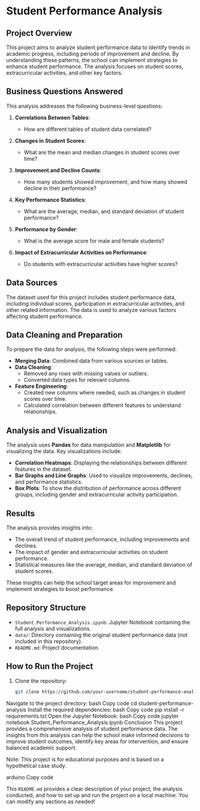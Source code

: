 # Student Performance Analysis

## Project Overview

This project aims to analyze student performance data to identify trends in academic progress, including periods of improvement and decline. By understanding these patterns, the school can implement strategies to enhance student performance. The analysis focuses on student scores, extracurricular activities, and other key factors.

## Business Questions Answered

This analysis addresses the following business-level questions:

1. **Correlations Between Tables**:
   - How are different tables of student data correlated?

2. **Changes in Student Scores**:
   - What are the mean and median changes in student scores over time?

3. **Improvement and Decline Counts**:
   - How many students showed improvement, and how many showed decline in their performance?

4. **Key Performance Statistics**:
   - What are the average, median, and standard deviation of student performance?

5. **Performance by Gender**:
   - What is the average score for male and female students?

6. **Impact of Extracurricular Activities on Performance**:
   - Do students with extracurricular activities have higher scores?

## Data Sources

The dataset used for this project includes student performance data, including individual scores, participation in extracurricular activities, and other related information. The data is used to analyze various factors affecting student performance.

## Data Cleaning and Preparation

To prepare the data for analysis, the following steps were performed:

- **Merging Data**: Combined data from various sources or tables.
- **Data Cleaning**:
  - Removed any rows with missing values or outliers.
  - Converted data types for relevant columns.
- **Feature Engineering**:
  - Created new columns where needed, such as changes in student scores over time.
  - Calculated correlation between different features to understand relationships.

## Analysis and Visualization

The analysis uses **Pandas** for data manipulation and **Matplotlib** for visualizing the data. Key visualizations include:

- **Correlation Heatmaps**: Displaying the relationships between different features in the dataset.
- **Bar Graphs and Line Graphs**: Used to visualize improvements, declines, and performance statistics.
- **Box Plots**: To show the distribution of performance across different groups, including gender and extracurricular activity participation.

## Results

The analysis provides insights into:
- The overall trend of student performance, including improvements and declines.
- The impact of gender and extracurricular activities on student performance.
- Statistical measures like the average, median, and standard deviation of student scores.

These insights can help the school target areas for improvement and implement strategies to boost performance.

## Repository Structure

- `Student_Performance_Analysis.ipynb`: Jupyter Notebook containing the full analysis and visualizations.
- `data/`: Directory containing the original student performance data (not included in this repository).
- `README.md`: Project documentation.

## How to Run the Project

1. Clone the repository:
   ```bash
   git clone https://github.com/your-username/student-performance-analysis.git
Navigate to the project directory:
bash
Copy code
cd student-performance-analysis
Install the required dependencies:
bash
Copy code
pip install -r requirements.txt
Open the Jupyter Notebook:
bash
Copy code
jupyter notebook Student_Performance_Analysis.ipynb
Conclusion
This project provides a comprehensive analysis of student performance data. The insights from this analysis can help the school make informed decisions to improve student outcomes, identify key areas for intervention, and ensure balanced academic support.

Note: This project is for educational purposes and is based on a hypothetical case study.

arduino
Copy code

This `README.md` provides a clear description of your project, the analysis conducted, and how to set up and run the project on a local machine. You can modify any sections as needed!
